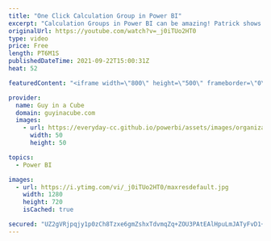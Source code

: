 ```yaml
---
title: "One Click Calculation Group in Power BI"
excerpt: "Calculation Groups in Power BI can be amazing! Patrick shows you how you can create these common patterns with just one click using Tabular Editor.  Blog: https://www.esbrina-ba.com/time-intelligence-the-smart-way/  Calculation Groups: https://docs.microsoft.com/analysis-services/tabular-models/calculation-groups?view=asallproducts-allversions"
originalUrl: https://youtube.com/watch?v=_j0iTUo2HT0
type: video
price: Free
length: PT6M1S
publishedDateTime: 2021-09-22T15:00:31Z
heat: 52

featuredContent: "<iframe width=\"800\" height=\"500\" frameborder=\"0\" src=\"https://www.youtube.com/embed/_j0iTUo2HT0\" allow=\"accelerometer; autoplay; encrypted-media; gyroscope; picture-in-picture\" allowfullscreen></iframe>"

provider:
  name: Guy in a Cube
  domain: guyinacube.com
  images:
    - url: https://everyday-cc.github.io/powerbi/assets/images/organizations/guyinacube.com-50x50.jpg
      width: 50
      height: 50

topics:
  - Power BI

images:
  - url: https://i.ytimg.com/vi/_j0iTUo2HT0/maxresdefault.jpg
    width: 1280
    height: 720
    isCached: true

secured: "UZ2gVRjpqjy1p0zCh8Tzxe6gmZshxTdvmqZq+ZOU3PAtEAlHpuLmJATyFvD1+TTbXxVBEHiJh0E7ZDVDxdkY3o3qo1ffDrhnMgU0BU0qRJslmMO9hpK/IYVJ45kg0lw5qkaryMNRy3nCFVdXSEHu/tUFiWa4aZYECZalvvNpbBSTzw/4t9d5nIboWN5kQKdkjiW/dVwgPiXk8Us5JYoId7HASTw83b5HVQ8XFwm3dp4zau+zorqNzGYGI080p1FHxkqswBueUSG2x6fO9vI+npQHNPgSMYblSyXYe+qUi6wU6FrMa/ni7LbhhrCgsRo7eEcfO2ATyh56Q9dK9JgboP5s1Xi1GJVuxYfOIRo3Vgi1R7Brwt1MXIfdaeagSg1lsDmEiB3O9RH1zLH/59gLkgsnjSILhZEyARNvpMkuIq8=;lu3/n3YflsyOe3ZIRG19nw=="
---
```


